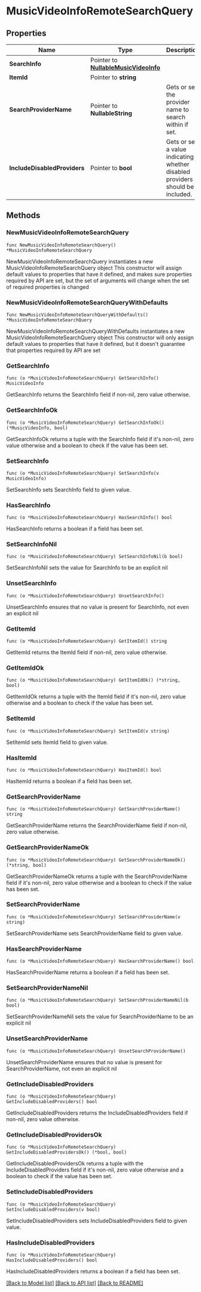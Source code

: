 # MusicVideoInfoRemoteSearchQuery

## Properties

Name | Type | Description | Notes
------------ | ------------- | ------------- | -------------
**SearchInfo** | Pointer to [**NullableMusicVideoInfo**](MusicVideoInfo.md) |  | [optional] 
**ItemId** | Pointer to **string** |  | [optional] 
**SearchProviderName** | Pointer to **NullableString** | Gets or sets the provider name to search within if set. | [optional] 
**IncludeDisabledProviders** | Pointer to **bool** | Gets or sets a value indicating whether disabled providers should be included. | [optional] 

## Methods

### NewMusicVideoInfoRemoteSearchQuery

`func NewMusicVideoInfoRemoteSearchQuery() *MusicVideoInfoRemoteSearchQuery`

NewMusicVideoInfoRemoteSearchQuery instantiates a new MusicVideoInfoRemoteSearchQuery object
This constructor will assign default values to properties that have it defined,
and makes sure properties required by API are set, but the set of arguments
will change when the set of required properties is changed

### NewMusicVideoInfoRemoteSearchQueryWithDefaults

`func NewMusicVideoInfoRemoteSearchQueryWithDefaults() *MusicVideoInfoRemoteSearchQuery`

NewMusicVideoInfoRemoteSearchQueryWithDefaults instantiates a new MusicVideoInfoRemoteSearchQuery object
This constructor will only assign default values to properties that have it defined,
but it doesn't guarantee that properties required by API are set

### GetSearchInfo

`func (o *MusicVideoInfoRemoteSearchQuery) GetSearchInfo() MusicVideoInfo`

GetSearchInfo returns the SearchInfo field if non-nil, zero value otherwise.

### GetSearchInfoOk

`func (o *MusicVideoInfoRemoteSearchQuery) GetSearchInfoOk() (*MusicVideoInfo, bool)`

GetSearchInfoOk returns a tuple with the SearchInfo field if it's non-nil, zero value otherwise
and a boolean to check if the value has been set.

### SetSearchInfo

`func (o *MusicVideoInfoRemoteSearchQuery) SetSearchInfo(v MusicVideoInfo)`

SetSearchInfo sets SearchInfo field to given value.

### HasSearchInfo

`func (o *MusicVideoInfoRemoteSearchQuery) HasSearchInfo() bool`

HasSearchInfo returns a boolean if a field has been set.

### SetSearchInfoNil

`func (o *MusicVideoInfoRemoteSearchQuery) SetSearchInfoNil(b bool)`

 SetSearchInfoNil sets the value for SearchInfo to be an explicit nil

### UnsetSearchInfo
`func (o *MusicVideoInfoRemoteSearchQuery) UnsetSearchInfo()`

UnsetSearchInfo ensures that no value is present for SearchInfo, not even an explicit nil
### GetItemId

`func (o *MusicVideoInfoRemoteSearchQuery) GetItemId() string`

GetItemId returns the ItemId field if non-nil, zero value otherwise.

### GetItemIdOk

`func (o *MusicVideoInfoRemoteSearchQuery) GetItemIdOk() (*string, bool)`

GetItemIdOk returns a tuple with the ItemId field if it's non-nil, zero value otherwise
and a boolean to check if the value has been set.

### SetItemId

`func (o *MusicVideoInfoRemoteSearchQuery) SetItemId(v string)`

SetItemId sets ItemId field to given value.

### HasItemId

`func (o *MusicVideoInfoRemoteSearchQuery) HasItemId() bool`

HasItemId returns a boolean if a field has been set.

### GetSearchProviderName

`func (o *MusicVideoInfoRemoteSearchQuery) GetSearchProviderName() string`

GetSearchProviderName returns the SearchProviderName field if non-nil, zero value otherwise.

### GetSearchProviderNameOk

`func (o *MusicVideoInfoRemoteSearchQuery) GetSearchProviderNameOk() (*string, bool)`

GetSearchProviderNameOk returns a tuple with the SearchProviderName field if it's non-nil, zero value otherwise
and a boolean to check if the value has been set.

### SetSearchProviderName

`func (o *MusicVideoInfoRemoteSearchQuery) SetSearchProviderName(v string)`

SetSearchProviderName sets SearchProviderName field to given value.

### HasSearchProviderName

`func (o *MusicVideoInfoRemoteSearchQuery) HasSearchProviderName() bool`

HasSearchProviderName returns a boolean if a field has been set.

### SetSearchProviderNameNil

`func (o *MusicVideoInfoRemoteSearchQuery) SetSearchProviderNameNil(b bool)`

 SetSearchProviderNameNil sets the value for SearchProviderName to be an explicit nil

### UnsetSearchProviderName
`func (o *MusicVideoInfoRemoteSearchQuery) UnsetSearchProviderName()`

UnsetSearchProviderName ensures that no value is present for SearchProviderName, not even an explicit nil
### GetIncludeDisabledProviders

`func (o *MusicVideoInfoRemoteSearchQuery) GetIncludeDisabledProviders() bool`

GetIncludeDisabledProviders returns the IncludeDisabledProviders field if non-nil, zero value otherwise.

### GetIncludeDisabledProvidersOk

`func (o *MusicVideoInfoRemoteSearchQuery) GetIncludeDisabledProvidersOk() (*bool, bool)`

GetIncludeDisabledProvidersOk returns a tuple with the IncludeDisabledProviders field if it's non-nil, zero value otherwise
and a boolean to check if the value has been set.

### SetIncludeDisabledProviders

`func (o *MusicVideoInfoRemoteSearchQuery) SetIncludeDisabledProviders(v bool)`

SetIncludeDisabledProviders sets IncludeDisabledProviders field to given value.

### HasIncludeDisabledProviders

`func (o *MusicVideoInfoRemoteSearchQuery) HasIncludeDisabledProviders() bool`

HasIncludeDisabledProviders returns a boolean if a field has been set.


[[Back to Model list]](../README.md#documentation-for-models) [[Back to API list]](../README.md#documentation-for-api-endpoints) [[Back to README]](../README.md)


